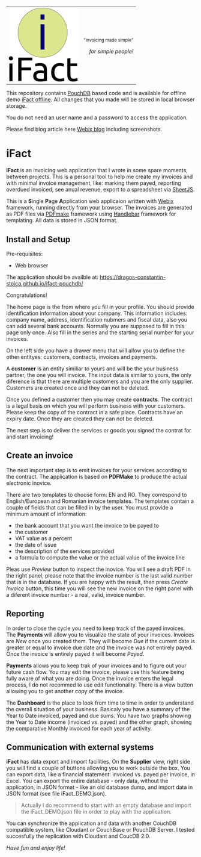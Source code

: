 
<table border="0" width="100%">
  <tr>
    <td>
    <img src="https://github.com/dragos-constantin-stoica/ifact/blob/offline/Logo.png" alt="Logo"></img>
    </td>
    <td>
    <p align="right"><small>"Invoicing made simple"</small></p>
    <p align="right"><em>for simple people!</em></p>
    </td>
  </tr>
</table>

This repository contains [PouchDB](https://pouchdb.com/) based code and is available for offline demo [iFact offline](https://dragos-constantin-stoica.github.io/ifact-pouchdb/). All changes that you made will be stored in local browser storage.

You do not need an user name and a password to access the application.


Please find blog article here [Webix blog](https://blog.webix.com/ifact-webix-based-invoicing-application/) including screenshots.

# iFact

**iFact** is an invoicing web application that I wrote in some spare moments, between projects. This is a personal tool to help me create my invoices and with minimal invoice management, like: marking them payed, reporting overdued invoiced, see anual revenue, export to a spreadsheet via [SheetJS](http://sheetjs.com/).  

This is a **S**ingle **P**age **A**pplication web applicaion written with [Webix](https://webix.com/) framework, running  directly from your browser. 
The invoices are generated as PDF files via [PDFmake](http://pdfmake.org/) framework using [Handlebar](http://handlebarsjs.com/) framework for templating. All data is stored in JSON format.

## Install and Setup

Pre-requisites:

* Web browser

The application should be availble at: https://dragos-constantin-stoica.github.io/ifact-pouchdb/ 

Congratulations!  

The home page is the from where you fill in your profile. You should provide identification information about your company. This information includes: company name, address, identification nubmers and fiscal data, also you can add several bank accounts. Normally you are supposed to fill in this page only once. Also fill in the series and the starting serial number for your invoices.

On the left side you have a drawer menu that will allow you to define the other entityes: customers, contracts, invoices and payments.

A **customer** is an entity similiar to yours and will be the your business partner, the one you will invoice. The input data is similar to yours, the only diference is that there are multiple customers and you are the only supplier. Customers are created once and they can not be deleted.

Once you defined a customer then you may create **contracts**. The contract is a legal basis on which you will perform business with your customers. Please keep the copy of the contract in a safe place. Contracts have an expiry date. Once they are created they can not be deleted.

The next step is to deliver the services or goods you signed the contrat for and start invoicing!

## Create an invoice

The next important step is to emit invoices for your services according to the contract. The application is based on **PDFMake** to produce the actual electronic inovice.

There are two templates to choose form: EN and RO. They correspond to English/European and Romanian invoice templates. The templates contain a couple of fields that can be filled in by the user. You must provide a minimum amount of information:

* the bank account that you want the invoice to be payed to
* the customer
* VAT value as a percent
* the date of issue
* the description of the services provided
* a formula to compute the value or the actual value of the invoice line

Pleas use _Preview_ button to inspect the inovice. You will see a draft PDF in the right panel, please note that the invoice number is the last valid number that is in the database. If you are happy with the result, then press _Create Invoice_ button, this time you will see the new invoice on the right panel with a diferent invoice number - a real, valid, invoice number.

## Reporting

In order to close the cycle you need to keep track of the payed invoices. The **Payments** will allow you to visualize the state of your invoices. Invoices are _New_ once you created them. They will become _Due_ if the current date is greater or equal to invoice due date and the invoice was not entirely payed. Once the invoice is entirely payed it will become _Payed_.

**Payments** allows you to keep trak of your invoices and to figure out your future cash flow. You may edit the invoice, please use this feature being fully aware of what you are doing. Once the invoice enters the legal process, I do not recommed to use edit functionality. There is a view button allowing you to get another copy of the invoice.

The **Dashboard** is the place to look from time to time in order to understand the overall situation of your business. Basicaly you have a summary of the Year to Date invoiced, payed and due sums. You have two graphs showing the Year to Date income (invoiced vs. payed) and the other graph, showing the comparative Monthly invoiced for each year of activity.

## Communication with external systems

**iFact** has data export and import facilities. On the **Supplier** view, right side you will find a couple of buttons allowing you to work outside the box. You can export data, like a financial statement: invoiced vs. payed per invoice, in Excel. You can export the entire database - only data, without the application, in JSON format - like an old database dump, and import data in JSON format (see file iFact_DEMO.json).

> Actually I do recommend to start with an empty database and import the iFact_DEMO.json file in order to play with the application.

You can synchronize the application and data with another CouchDB compatible system, like Cloudant or CouchBase or PouchDB Server. I tested succesfully the replication with Cloudant and CoucDB 2.0.

_Have fun and enjoy life!_
